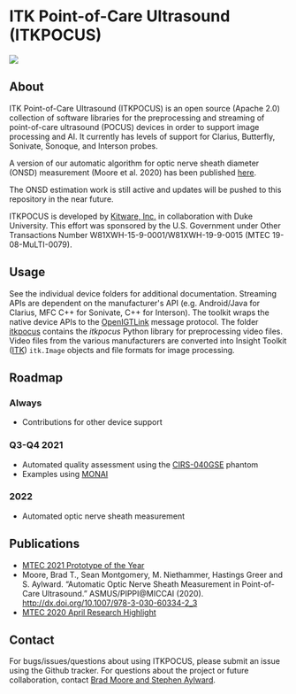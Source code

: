 # ITK Point-of-Care Ultrasound (ITKPOCUS)

![](doc/_static/Clarius%20Phantom.gif)

## About
ITK Point-of-Care Ultrasound (ITKPOCUS) is an open source (Apache 2.0) collection of software libraries for the preprocessing and streaming of point-of-care ultrasound (POCUS) devices in order to support image processing and AI.  It currently has levels of support for Clarius, Butterfly, Sonivate, Sonoque, and Interson probes.

A version of our automatic algorithm for optic nerve sheath diameter (ONSD) measurement (Moore et al. 2020) has been published [here](https://github.com/KitwareMedicalPublications/2020-MICCAI-ASMUS-Automatic-ONSD). 

The ONSD estimation work is still active and updates will be pushed to this repository in the near future.

ITKPOCUS is developed by [Kitware, Inc.](https://www.kitware.com) in collaboration with Duke University.  This effort was sponsored by the U.S. Government under Other Transactions Number W81XWH-15-9-0001/W81XWH-19-9-0015 (MTEC 19-08-MuLTI-0079).

## Usage
See the individual device folders for additional documentation.  Streaming APIs are dependent on the manufacturer's API (e.g. Android/Java for Clarius, MFC C++ for Sonivate, C++ for Interson).  The toolkit wraps the native device APIs to the [OpenIGTLink](http://openigtlink.org) message protocol.  The folder [itkpocus](itkpocus) contains the _itkpocus_ Python library for preprocessing video files.  Video files from the various manufacturers are converted into Insight Toolkit ([ITK](https://github.com/InsightSoftwareConsortium/ITK)) ```itk.Image``` objects and file formats for image processing.

## Roadmap
### Always
* Contributions for other device support

### Q3-Q4 2021
* Automated quality assessment using the [CIRS-040GSE](https://www.cirsinc.com/products/ultrasound/zerdine-hydrogel/multi-purpose-multi-tisse-ultrasound-phantom/) phantom
* Examples using [MONAI](https://monai.io/)

### 2022
* Automated optic nerve sheath measurement

## Publications
* [MTEC 2021 Prototype of the Year](https://www.mtec-sc.org/mtec-presents-annual-awards-at-the-6th-annual-membership-meeting/)
* Moore, Brad T., Sean Montgomery, M. Niethammer, Hastings Greer and S. Aylward. “Automatic Optic Nerve Sheath Measurement in Point-of-Care Ultrasound.” ASMUS/PIPPI@MICCAI (2020). <http://dx.doi.org/10.1007/978-3-030-60334-2_3>
* [MTEC 2020 April Research Highlight](https://www.mtec-sc.org/april-2020-research-highlight/)

## Contact
For bugs/issues/questions about using ITKPOCUS, please submit an issue using the Github tracker.  For questions about the project or future collaboration, contact [Brad Moore and Stephen Aylward](mailto:brad.moore@kitware.com?cc=stephen.aylward@kitware.com).
